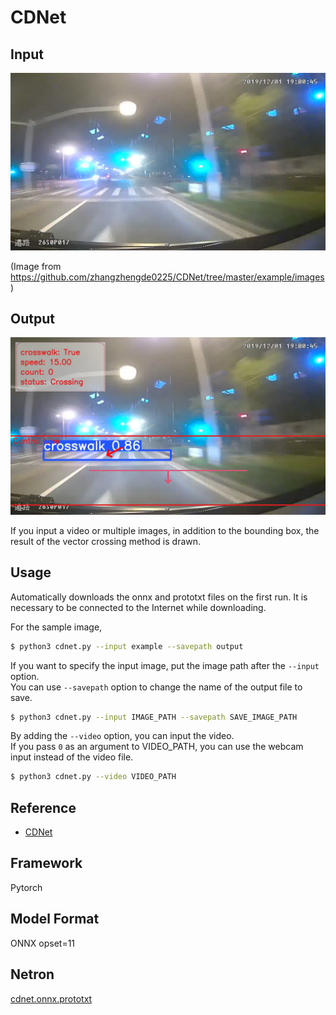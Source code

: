 # CDNet

## Input

![Input](example/filename_00038.jpg)

(Image from https://github.com/zhangzhengde0225/CDNet/tree/master/example/images)

## Output

![Output](output/filename_00038_res.png)

If you input a video or multiple images, 
in addition to the bounding box, the result of the vector crossing method is drawn. 

## Usage
Automatically downloads the onnx and prototxt files on the first run.
It is necessary to be connected to the Internet while downloading.

For the sample image,
```bash
$ python3 cdnet.py --input example --savepath output
```

If you want to specify the input image, put the image path after the `--input` option.  
You can use `--savepath` option to change the name of the output file to save.
```bash
$ python3 cdnet.py --input IMAGE_PATH --savepath SAVE_IMAGE_PATH
```

By adding the `--video` option, you can input the video.   
If you pass `0` as an argument to VIDEO_PATH, you can use the webcam input instead of the video file.
```bash
$ python3 cdnet.py --video VIDEO_PATH
```

## Reference

- [CDNet](https://github.com/zhangzhengde0225/CDNet)

## Framework

Pytorch

## Model Format

ONNX opset=11

## Netron

[cdnet.onnx.prototxt](https://netron.app/?url=https://storage.googleapis.com/ailia-models/cdnet/cdnet.onnx.prototxt)
